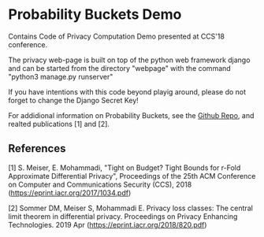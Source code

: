 # Probability Buckets Demo

Contains Code of Privacy Computation Demo presented at CCS'18 conference.

The privacy web-page is built on top of the python web framework django and can be started from the directory "webpage" with the command "python3 manage.py runserver"

If you have intentions with this code beyond playig around, please do not forget to change the Django Secret Key! 

For addidional information on Probability Buckets, see the [Github Repo](https://github.com/sommerda/privacybuckets), and realted publications [1] and [2].

## References

[1] S. Meiser, E. Mohammadi, "Tight on Budget? Tight Bounds for r-Fold Approximate Differential Privacy", Proceedings of the 25th ACM Conference on Computer and Communications Security (CCS), 2018 (https://eprint.iacr.org/2017/1034.pdf)

[2] Sommer DM, Meiser S, Mohammadi E. Privacy loss classes: The central limit theorem in differential privacy. Proceedings on Privacy Enhancing Technologies. 2019 Apr (https://eprint.iacr.org/2018/820.pdf)



